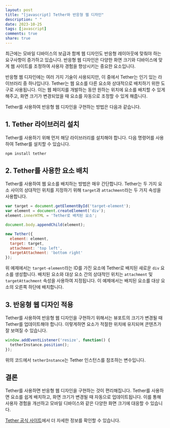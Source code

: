 ```yaml
---
layout: post
title: "[javascript] Tether와 반응형 웹 디자인"
description: " "
date: 2023-10-25
tags: [javascript]
comments: true
share: true
---
```


최근에는 모바일 디바이스의 보급과 함께 웹 디자인도 반응형 레이아웃에 맞춰야 하는 요구사항이 증가하고 있습니다. 반응형 웹 디자인은 다양한 화면 크기와 디바이스에 맞게 웹 사이트를 조정하여 사용자 경험을 향상시키는 중요한 요소입니다.

반응형 웹 디자인에는 여러 가지 기술이 사용되지만, 이 중에서 Tether는 인기 있는 라이브러리 중 하나입니다. Tether는 웹 요소를 다른 요소와 상대적으로 배치하기 위한 도구로 사용됩니다. 이는 웹 페이지를 개발하는 동안 원하는 위치에 요소를 배치할 수 있게 해주고, 화면 크기가 변경되었을 때 요소를 자동으로 조정할 수 있게 해줍니다.

Tether를 사용하여 반응형 웹 디자인을 구현하는 방법은 다음과 같습니다.

## 1. Tether 라이브러리 설치

Tether를 사용하기 위해 먼저 해당 라이브러리를 설치해야 합니다. 다음 명령어를 사용하여 Tether를 설치할 수 있습니다.

```javascript
npm install tether
```

## 2. Tether를 사용한 요소 배치

Tether를 사용하여 웹 요소를 배치하는 방법은 매우 간단합니다. Tether는 두 가지 요소 사이의 상대적인 위치를 지정하기 위해 `target`과 `attachment`라는 두 가지 속성을 사용합니다.

```javascript
var target = document.getElementById('target-element');
var element = document.createElement('div');
element.innerHTML = 'Tether로 배치된 요소';

document.body.appendChild(element);

new Tether({
  element: element,
  target: target,
  attachment: 'top left',
  targetAttachment: 'bottom right'
});
```

위 예제에서는 `target-element`라는 ID를 가진 요소에 Tether로 배치된 새로운 `div` 요소를 생성합니다. 배치된 요소와 대상 요소 간의 상대적인 위치는 `attachment` 및 `targetAttachment` 속성을 사용하여 지정됩니다. 이 예제에서는 배치된 요소를 대상 요소의 오른쪽 하단에 배치합니다.

## 3. 반응형 웹 디자인 적용

Tether를 사용하여 반응형 웹 디자인을 구현하기 위해서는 뷰포트의 크기가 변경될 때 Tether를 업데이트해야 합니다. 이렇게하면 요소가 적절한 위치에 유지되며 콘텐츠가 잘 보여질 수 있습니다.

```javascript
window.addEventListener('resize', function() {
  tetherInstance.position();
});
```

위의 코드에서 `tetherInstance`는 Tether 인스턴스를 참조하는 변수입니다. 

## 결론

Tether를 사용하면 반응형 웹 디자인을 구현하는 것이 편리해집니다. Tether를 사용하면 요소를 쉽게 배치하고, 화면 크기가 변경될 때 자동으로 업데이트됩니다. 이를 통해 사용자 경험을 개선하고 모바일 디바이스와 같은 다양한 화면 크기에 대응할 수 있습니다.

[Tether 공식 사이트](https://tether.io/)에서 더 자세한 정보를 확인할 수 있습니다.